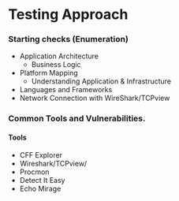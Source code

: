 # Testing Approach

### Starting checks (Enumeration)

* Application Architecture
  * Business Logic
* Platform Mapping
  * Understanding Application & Infrastructure
* Languages and Frameworks
* Network Connection with WireShark/TCPview

### Common Tools and Vulnerabilities.

#### Tools

* CFF Explorer
* Wireshark/TCPview/
* Procmon
* Detect It Easy
* Echo Mirage
